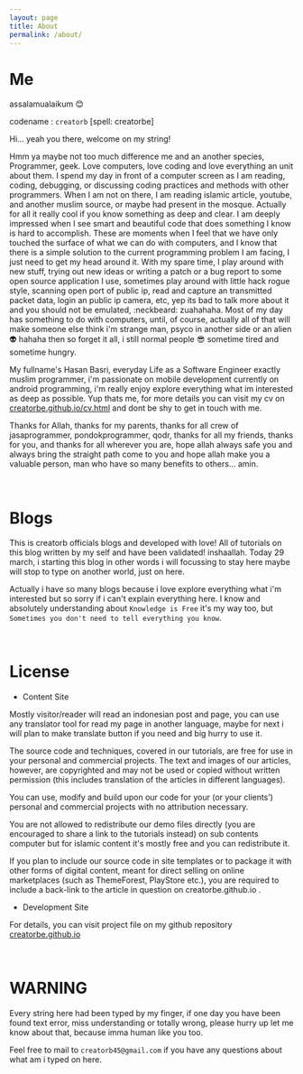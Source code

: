 ```yaml
---
layout: page
title: About
permalink: /about/
---
```


Me
===

assalamualaikum :blush:

codename : `creatorb` [spell: creatorbe]

Hi... yeah you there, welcome on my string!

Hmm ya maybe not too much difference me and an another species, Programmer, geek. Love computers, love coding and love everything an unit about them. I spend my day in front of a computer screen as I am reading, coding, debugging, or discussing coding practices and methods with other programmers. When I am not on there, I am reading islamic article, youtube, and another muslim source, or maybe had present in the mosque. Actually for all it really cool if you know something as deep and clear. I am deeply impressed when I see smart and beautiful code that does something I know is hard to accomplish. These are moments when I feel that we have only touched the surface of what we can do with computers, and I know that there is a simple solution to the current programming problem I am facing, I just need to get my head around it. With my spare time, I play around with new stuff, trying out new ideas or writing a patch or a bug report to some open source application I use, sometimes play around with little hack rogue style, scanning open port of public ip, read and capture an transmitted packet data, login an public ip camera, etc, yep its bad to talk more about it and you should not be emulated, :neckbeard: zuahahaha. Most of my day has something to do with computers, until, of course, actually all of that will make someone else think i'm strange man, psyco in another side or an alien :alien: hahaha then so forget it all, i still normal people :sunglasses: sometime tired and sometime hungry.

My fullname's Hasan Basri, everyday Life as a Software Engineer exactly muslim programmer, i'm passionate on mobile development currently on android programming, i'm really enjoy explore everything what im interested as deep as possible. Yup thats me, for more details you can visit my cv on [creatorbe.github.io/cv.html](creatorbe.github.io/cv.html) and dont be shy to get in touch with me.

Thanks for Allah, thanks for my parents, thanks for all crew of jasaprogrammer, pondokprogrammer, qodr, thanks for all my friends, thanks for you, and thanks for all wherever you are, hope allah always safe you and always bring the straight path come to you and hope allah make you a valuable person, man who have so many benefits to others... amin.

<br/>

Blogs
=====

This is creatorb officials blogs and developed with love! All of tutorials on this blog written by my self and have been validated! inshaallah. Today 29 march, i starting this blog in other words i will focussing to stay here maybe will stop to type on another world, just on here.

Actually i have so many blogs because i love explore everything what i'm interested but so sorry if i can't explain everything here. I know and absolutely understanding about `Knowledge is Free` it's my way too, but `Sometimes you don't need to tell everything you know`.

<br/>

License
=======

* Content Site

Mostly visitor/reader will read an indonesian post and page, you can use any translator tool for read my page in another language, maybe for next i will plan to make translate button if you need and big hurry to use it.

The source code and techniques, covered in our tutorials, are free for use in your personal and commercial projects. The text and images of our articles, however, are copyrighted and may not be used or copied without written permission (this includes translation of the articles in different languages).

You can use, modify and build upon our code for your (or your clients’) personal and commercial projects with no attribution necessary.

You are not allowed to redistribute our demo files directly (you are encouraged to share a link to the tutorials instead) on sub contents computer but for islamic content it's mostly free and you can redistribute it.

If you plan to include our source code in site templates or to package it with other forms of digital content, meant for direct selling on online marketplaces (such as ThemeForest, PlayStore etc.), you are required to include a back-link to the article in question on creatorbe.github.io .

* Development Site

For details, you can visit project file on my github repository [creatorbe.github.io](https://github.com/creatorbe/creatorbe.github.io)

<br/>

WARNING
=======

Every string here had been typed by my finger, if one day you have been found text error, miss understanding or totally wrong, please hurry up let me know about that, because imma human like you too.

Feel free to mail to `creatorb45@gmail.com` if you have any questions about what am i typed on here.

<br/>

